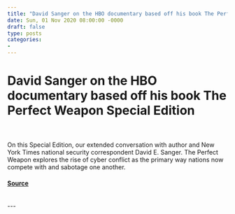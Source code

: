 ```yaml
---
title: "David Sanger on the HBO documentary based off his book The Perfect Weapon Special Edition"
date: Sun, 01 Nov 2020 08:00:00 -0000
draft: false
type: posts
categories: 
- 
---
```

# David Sanger on the HBO documentary based off his book The Perfect Weapon Special Edition

<br/>

<br/>
On this Special Edition, our extended conversation with author and New York Times national security correspondent David E. Sanger. The Perfect Weapon explores the rise of cyber conflict as the primary way nations now compete with and sabotage one another. ‌

#### [Source](https://thecyberwire.com/podcasts/special-edition/38/notes)

<br/>
---
